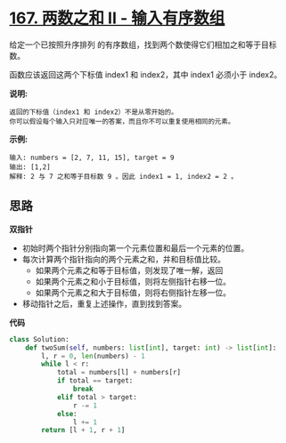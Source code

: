 # [167. 两数之和 II - 输入有序数组](https://leetcode-cn.com/problems/two-sum-ii-input-array-is-sorted/)

给定一个已按照升序排列 的有序数组，找到两个数使得它们相加之和等于目标数。

函数应该返回这两个下标值 index1 和 index2，其中 index1 必须小于 index2。

**说明:**

```
返回的下标值（index1 和 index2）不是从零开始的。
你可以假设每个输入只对应唯一的答案，而且你不可以重复使用相同的元素。
```


**示例:**

```
输入: numbers = [2, 7, 11, 15], target = 9
输出: [1,2]
解释: 2 与 7 之和等于目标数 9 。因此 index1 = 1, index2 = 2 。
```



## **思路**

**双指针**

- 初始时两个指针分别指向第一个元素位置和最后一个元素的位置。
- 每次计算两个指针指向的两个元素之和，并和目标值比较。
  - 如果两个元素之和等于目标值，则发现了唯一解，返回
  - 如果两个元素之和小于目标值，则将左侧指针右移一位。
  - 如果两个元素之和大于目标值，则将右侧指针左移一位。
- 移动指针之后，重复上述操作，直到找到答案。



**代码**

```python
class Solution:
    def twoSum(self, numbers: list[int], target: int) -> list[int]:
        l, r = 0, len(numbers) - 1
        while l < r:
            total = numbers[l] + numbers[r]
            if total == target:
                break
            elif total > target:
                r -= 1
            else:
                l += 1
        return [l + 1, r + 1]
```

